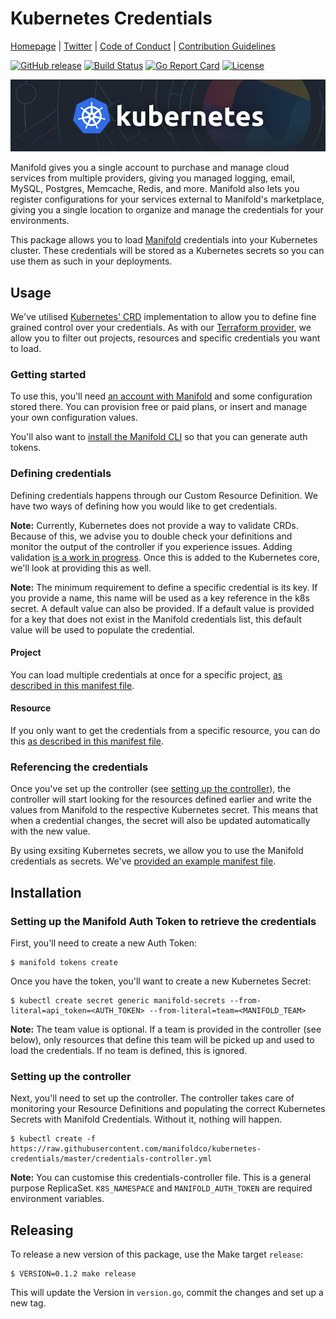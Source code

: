 # Kubernetes Credentials

[Homepage](https://manifold.co) |
[Twitter](https://twitter.com/manifoldco) |
[Code of Conduct](./.github/CODE_OF_CONDUCT.md) |
[Contribution Guidelines](./.github/CONTRIBUTING.md)

[![GitHub release](https://img.shields.io/github/tag/manifoldco/kubernetes-credentials.svg?label=latest)](https://github.com/manifoldco/kubernetes-credentials/releases)
[![Build Status](https://travis-ci.org/manifoldco/kubernetes-credentials.svg?branch=master)](https://travis-ci.org/manifoldco/kubernetes-credentials)
[![Go Report Card](https://goreportcard.com/badge/github.com/manifoldco/kubernetes-credentials)](https://goreportcard.com/report/github.com/manifoldco/kubernetes-credentials)
[![License](https://img.shields.io/badge/license-BSD-blue.svg)](./LICENSE)

![Kubernetes Manifold](./banner.png)

Manifold gives you a single account to purchase and manage cloud services from
multiple providers, giving you managed logging, email, MySQL, Postgres,
Memcache, Redis, and more. Manifold also lets you register configurations for
your services external to Manifold's marketplace, giving you a single location
to organize and manage the credentials for your environments.

This package allows you to load [Manifold](https://www.manifold.co/) credentials
into your Kubernetes cluster. These credentials will be stored as a Kubernetes
secrets so you can use them as such in your deployments.

## Usage

We've utilised [Kubernetes' CRD](https://kubernetes.io/docs/concepts/api-extension/custom-resources/)
implementation to allow you to define fine grained control over your
credentials. As with our [Terraform provider](https://github.com/manifoldco/terraform-provider-manifold/),
we allow you to filter out projects, resources and specific credentials you want
to load.

### Getting started

To use this, you'll need [an account with
Manifold]((https://dashboard.manifold.co/register)) and some configuration
stored there. You can provision free or paid plans, or insert and manage your
own configuration values.

You'll also want to [install the Manifold CLI](https://www.manifold.co/cli)
so that you can generate auth tokens.

### Defining credentials

Defining credentials happens through our Custom Resource Definition. We have
two ways of defining how you would like to get credentials.

**Note:** Currently, Kubernetes does not provide a way to validate CRDs. Because
of this, we advise you to double check your definitions and monitor the output
of the controller if you experience issues. Adding validation
[is a work in progress](https://github.com/kubernetes/community/pull/708). Once
this is added to the Kubernetes core, we'll look at providing this as well.

**Note:** The minimum requirement to define a specific credential is its key.
If you provide a name, this name will be used as a key reference in the k8s
secret. A default value can also be provided. If a default value is provided for
a key that does not exist in the Manifold credentials list, this default value
will be used to populate the credential.

#### Project

You can load multiple credentials at once for a specific project, [as described
in this manifest file](_examples/project/manifest.yml).

#### Resource

If you only want to get the credentials from a specific resource, you can do
this [as described in this manifest file](_examples/resource/manifest.yml).

### Referencing the credentials

Once you've set up the controller (see [setting up the controller](#setting-up-the-controller)),
the controller will start looking for the resources defined earlier and write
the values from Manifold to the respective Kubernetes secret. This means that
when a credential changes, the secret will also be updated automatically with
the new value.

By using exsiting Kubernetes secrets, we allow you to use the Manifold
credentials as secrets. We've [provided an example manifest file](_examples/secrets-usage/manifest.yml).

## Installation

### Setting up the Manifold Auth Token to retrieve the credentials

First, you'll need to create a new Auth Token:

```
$ manifold tokens create
```

Once you have the token, you'll want to create a new Kubernetes Secret:

```
$ kubectl create secret generic manifold-secrets --from-literal=api_token=<AUTH_TOKEN> --from-literal=team=<MANIFOLD_TEAM>
```

**Note:** The team value is optional. If a team is provided in the controller
(see below), only resources that define this team will be picked up and used
to load the credentials. If no team is defined, this is ignored.

### Setting up the controller

Next, you'll need to set up the controller. The controller takes care of
monitoring your Resource Definitions and populating the correct Kubernetes
Secrets with Manifold Credentials. Without it, nothing will happen.

```
$ kubectl create -f https://raw.githubusercontent.com/manifoldco/kubernetes-credentials/master/credentials-controller.yml
```

**Note:** You can customise this credentials-controller file. This is a general
purpose ReplicaSet. `K8S_NAMESPACE` and `MANIFOLD_AUTH_TOKEN` are required
environment variables.

## Releasing

To release a new version of this package, use the Make target `release`:

```
$ VERSION=0.1.2 make release
```

This will update the Version in `version.go`, commit the changes and set up a
new tag.
